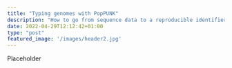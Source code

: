 ```yaml
---
title: "Typing genomes with PopPUNK"
description: "How to go from sequence data to a reproducible identifier"
date: 2022-04-29T12:12:42+01:00
type: "post"
featured_image: '/images/header2.jpg'
---
```


Placeholder
